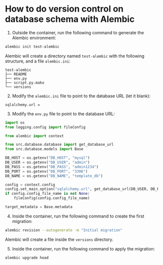 # How to do version control on database schema with Alembic

1. Outside the container, run the following command to generate the Alembic environment:

```bash
alembic init test-alembic
```

Alembic will create a directory named `test-alembic` with the following structure, and a file `alembic.ini`:

```
test-alembic
├── README
├── env.py
├── script.py.mako
└── versions
```

2. Modify the `alembic.ini` file to point to the database URL (let it blank):

```
sqlalchemy.url = 
```

3. Modify the `env.py` file to point to the database URL:

```python
import os
from logging.config import fileConfig

from alembic import context

from src.database.database import get_database_url
from src.database.models import Base

DB_HOST = os.getenv("DB_HOST", "mysql")
DB_USER = os.getenv("DB_USER", "admin")
DB_PASS = os.getenv("DB_PASS", "admin1234")
DB_PORT = os.getenv("DB_PORT", "3306")
DB_NAME = os.getenv("DB_NAME", "template_db")

config = context.config
config.set_main_option("sqlalchemy.url", get_database_url(DB_USER, DB_PASS, DB_HOST, DB_PORT, DB_NAME))
if config.config_file_name is not None:
    fileConfig(config.config_file_name)

target_metadata = Base.metadata
```

4. Inside the container, run the following command to create the first migration:

```bash
alembic revision --autogenerate -m "Initial migration"
```

Alembic will create a file inside the `versions` directory.

5. Inside the container, run the following command to apply the migration:

```bash
alembic upgrade head
```
